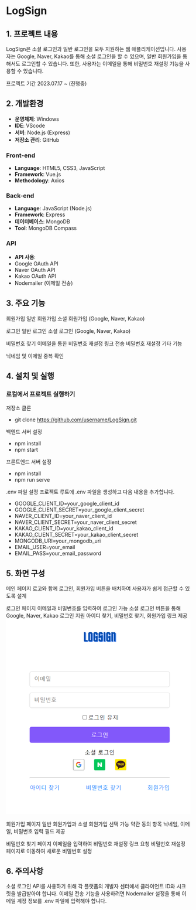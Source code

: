 # LogSign

## 1. 프로젝트 내용
LogSign은 소셜 로그인과 일반 로그인을 모두 지원하는 웹 애플리케이션입니다. 사용자는 Google, Naver, Kakao를 통해 소셜 로그인을 할 수 있으며, 일반 회원가입을 통해서도 로그인할 수 있습니다. 또한, 사용자는 이메일을 통해 비밀번호 재설정 기능을 사용할 수 있습니다.

프로젝트 기간
2023.07.17 ~ (진행중)

## 2. 개발환경
- **운영체제**: Windows
- **IDE**: VScode
- **서버**: Node.js (Express)
- **저장소 관리**: GitHub
  
### Front-end
- **Language**: HTML5, CSS3, JavaScript
- **Framework**: Vue.js
- **Methodology**: Axios
  
### Back-end
- **Language**: JavaScript (Node.js)
- **Framework**: Express
- **데이터베이스**: MongoDB
- **Tool**: MongoDB Compass
  
### API
- **API 사용**:
- Google OAuth API
- Naver OAuth API
- Kakao OAuth API
- Nodemailer (이메일 전송)

## 3. 주요 기능
회원가입
일반 회원가입
소셜 회원가입 (Google, Naver, Kakao)

로그인
일반 로그인
소셜 로그인 (Google, Naver, Kakao)

비밀번호 찾기
이메일을 통한 비밀번호 재설정 링크 전송
비밀번호 재설정
기타 기능

닉네임 및 이메일 중복 확인

## 4. 설치 및 실행
### 로컬에서 프로젝트 실행하기

저장소 클론
- git clone https://github.com/username/LogSign.git

백엔드 서버 설정
- npm install
- npm start

프론트엔드 서버 설정
- npm install
- npm run serve

.env 파일 설정
프로젝트 루트에 .env 파일을 생성하고 다음 내용을 추가합니다.

- GOOGLE_CLIENT_ID=your_google_client_id
- GOOGLE_CLIENT_SECRET=your_google_client_secret
- NAVER_CLIENT_ID=your_naver_client_id
- NAVER_CLIENT_SECRET=your_naver_client_secret
- KAKAO_CLIENT_ID=your_kakao_client_id
- KAKAO_CLIENT_SECRET=your_kakao_client_secret
- MONGODB_URI=your_mongodb_uri
- EMAIL_USER=your_email
- EMAIL_PASS=your_email_password

## 5. 화면 구성
메인 페이지
로고와 함께 로그인, 회원가입 버튼을 배치하여 사용자가 쉽게 접근할 수 있도록 설계



로그인 페이지
이메일과 비밀번호를 입력하여 로그인 가능
소셜 로그인 버튼을 통해 Google, Naver, Kakao 로그인 지원
아이디 찾기, 비밀번호 찾기, 회원가입 링크 제공
![LogSIgn-Login](LogSign-Login.png)


회원가입 페이지
일반 회원가입과 소셜 회원가입 선택 가능
약관 동의 항목
닉네임, 이메일, 비밀번호 입력 필드 제공



비밀번호 찾기 페이지
이메일을 입력하여 비밀번호 재설정 링크 요청
비밀번호 재설정 페이지로 이동하여 새로운 비밀번호 설정



## 6. 주의사항
소셜 로그인 API를 사용하기 위해 각 플랫폼의 개발자 센터에서 클라이언트 ID와 시크릿을 발급받아야 합니다.
이메일 전송 기능을 사용하려면 Nodemailer 설정을 통해 이메일 계정 정보를 .env 파일에 입력해야 합니다.
